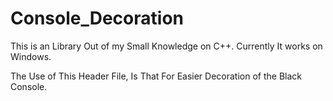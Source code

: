 # Console_Decoration
This is an Library Out of my Small Knowledge on C++. Currently It works on Windows.

The Use of This Header File, Is That For Easier Decoration of the Black Console.
